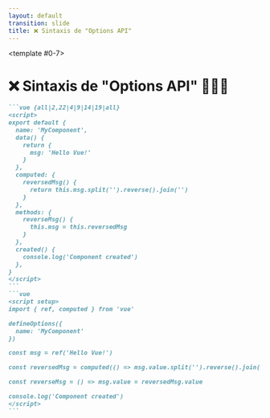 ```yaml
---
layout: default
transition: slide
title: ❌ Sintaxis de "Options API"
---
```

<v-switch>

<template #0-7>
  <h1>❌ Sintaxis de "Options API" 🧑🏽‍🦳</h1>
</template>
<template #7>
  <h1>✅ Sintaxis de "Composition API" 🧑🏽</h1>
</template>

</v-switch>

````md magic-move{at:1}
```vue {all|2,22|4|9|14|19|all}
<script>
export default {
  name: 'MyComponent',
  data() {
    return {
      msg: 'Hello Vue!'
    }
  },
  computed: {
    reversedMsg() {
      return this.msg.split('').reverse().join('')
    }
  },
  methods: {
    reverseMsg() {
      this.msg = this.reversedMsg
    }
  },
  created() {
    console.log('Component created')
  },
}
</script>
```
```vue
<script setup>
import { ref, computed } from 'vue'

defineOptions({
  name: 'MyComponent'
})

const msg = ref('Hello Vue!')

const reversedMsg = computed(() => msg.value.split('').reverse().join(''))

const reverseMsg = () => msg.value = reversedMsg.value

console.log('Component created')
</script>
```
````


<!-- **No es la forma recomendada** de escribir componentes de Vue desde la "Composition API" (`script setup` o `setup` _function_). -->
